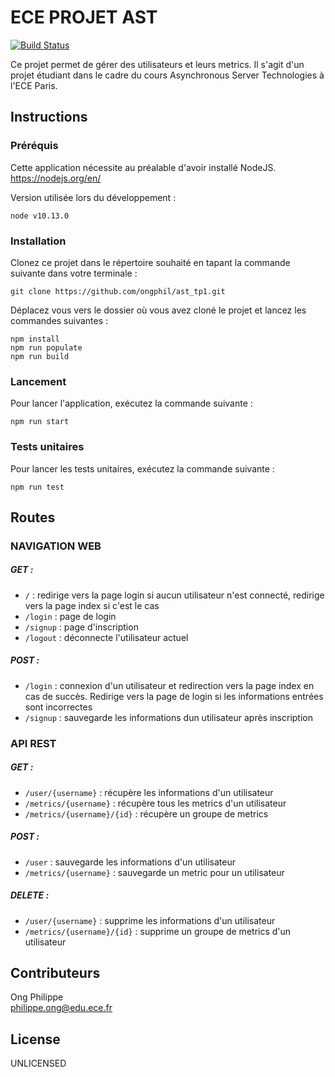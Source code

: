 # ECE PROJET AST

[![Build Status](https://travis-ci.org/ongphil/ast_tp1.svg?branch=master)](https://travis-ci.org/ongphil/ast_tp1)

Ce projet permet de gérer des utilisateurs et leurs metrics. Il s'agit d'un projet étudiant dans le cadre du cours Asynchronous Server Technologies à l'ECE Paris.

## Instructions

### Préréquis

Cette application nécessite au préalable d'avoir installé NodeJS.  
https://nodejs.org/en/

Version utilisée lors du développement :

```
node v10.13.0
```

### Installation

Clonez ce projet dans le répertoire souhaité en tapant la commande suivante dans votre terminale :

```
git clone https://github.com/ongphil/ast_tp1.git
```
Déplacez vous vers le dossier où vous avez cloné le projet et lancez les commandes suivantes :

```
npm install
npm run populate
npm run build
```

### Lancement

Pour lancer l'application, exécutez la commande suivante :

```
npm run start
```

### Tests unitaires

Pour lancer les tests unitaires, exécutez la commande suivante :

```
npm run test
```

## Routes

### NAVIGATION WEB

##### GET :
- `/` : redirige vers la page login si aucun utilisateur n'est connecté, redirige vers la page index si c'est le cas
- `/login` : page de login
- `/signup` : page d'inscription
- `/logout` : déconnecte l'utilisateur actuel

##### POST :
- `/login` : connexion d'un utilisateur et redirection vers la page index en cas de succès. Redirige vers la page de login si les informations entrées sont incorrectes
- `/signup` : sauvegarde les informations dun utilisateur après inscription

### API REST

##### GET :
- `/user/{username}` : récupère les informations d'un utilisateur
- `/metrics/{username}` : récupère tous les metrics d'un utilisateur
- `/metrics/{username}/{id}` : récupère un groupe de metrics

##### POST :
- `/user` : sauvegarde les informations d'un utilisateur
- `/metrics/{username}` : sauvegarde un metric pour un utilisateur

##### DELETE :
- `/user/{username}` : supprime les informations d'un utilisateur
- `/metrics/{username}/{id}` : supprime un groupe de metrics d'un utilisateur

## Contributeurs

Ong Philippe  
philippe.ong@edu.ece.fr

## License

UNLICENSED
